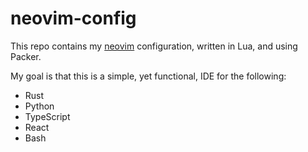 # neovim-config

This repo contains my [neovim](https://neovim.io/) configuration, written in Lua, and using Packer.

My goal is that this is a simple, yet functional, IDE for the following:

- Rust
- Python
- TypeScript
- React
- Bash


